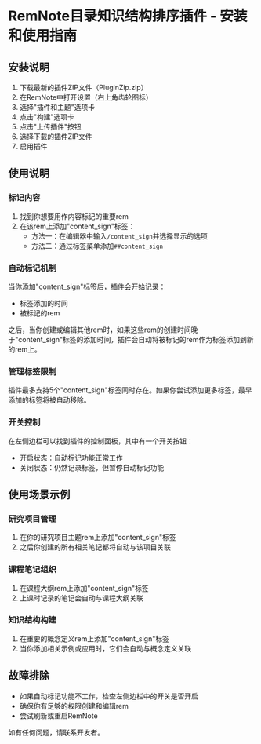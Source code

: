 # RemNote目录知识结构排序插件 - 安装和使用指南

## 安装说明

1. 下载最新的插件ZIP文件（PluginZip.zip）
2. 在RemNote中打开设置（右上角齿轮图标）
3. 选择"插件和主题"选项卡
4. 点击"构建"选项卡
5. 点击"上传插件"按钮
6. 选择下载的插件ZIP文件
7. 启用插件

## 使用说明

### 标记内容

1. 找到你想要用作内容标记的重要rem
2. 在该rem上添加"content_sign"标签：
   - 方法一：在编辑器中输入`/content_sign`并选择显示的选项
   - 方法二：通过标签菜单添加`##content_sign`

### 自动标记机制

当你添加"content_sign"标签后，插件会开始记录：
- 标签添加的时间
- 被标记的rem

之后，当你创建或编辑其他rem时，如果这些rem的创建时间晚于"content_sign"标签的添加时间，插件会自动将被标记的rem作为标签添加到新的rem上。

### 管理标签限制

插件最多支持5个"content_sign"标签同时存在。如果你尝试添加更多标签，最早添加的标签将被自动移除。

### 开关控制

在左侧边栏可以找到插件的控制面板，其中有一个开关按钮：
- 开启状态：自动标记功能正常工作
- 关闭状态：仍然记录标签，但暂停自动标记功能

## 使用场景示例

### 研究项目管理

1. 在你的研究项目主题rem上添加"content_sign"标签
2. 之后你创建的所有相关笔记都将自动与该项目关联

### 课程笔记组织

1. 在课程大纲rem上添加"content_sign"标签
2. 上课时记录的笔记会自动与课程大纲关联

### 知识结构构建

1. 在重要的概念定义rem上添加"content_sign"标签
2. 当你添加相关示例或应用时，它们会自动与概念定义关联

## 故障排除

- 如果自动标记功能不工作，检查左侧边栏中的开关是否开启
- 确保你有足够的权限创建和编辑rem
- 尝试刷新或重启RemNote

如有任何问题，请联系开发者。 